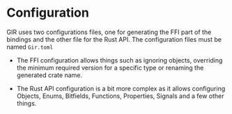 # Configuration

GIR uses two configurations files, one for generating the FFI part of the bindings and the other file for the Rust API. The configuration files must be named `Gir.toml`

- The FFI configuration allows things such as ignoring objects, overriding the minimum required version for a specific type or renaming the generated crate name.

- The Rust API configuration is a bit more complex as it allows configuring Objects, Enums, Bitfields, Functions, Properties, Signals and a few other things.
